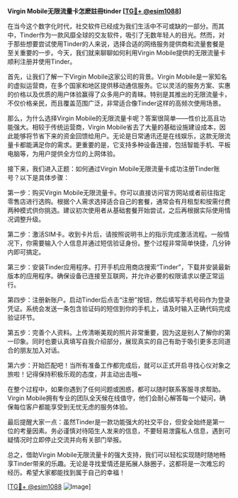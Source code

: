**Virgin Mobile无限流量卡怎麽註冊tinder [[TG💪+ @esim1088](https://t.me/s/esim1088)]**

在当今这个数字化时代，社交软件已经成为我们生活中不可或缺的一部分。而其中，Tinder作为一款风靡全球的交友软件，吸引了无数年轻人的目光。然而，对于那些想要尝试使用Tinder的人来说，选择合适的网络服务提供商和流量套餐是至关重要的一步。今天，我们就来聊聊如何利用Virgin Mobile提供的无限流量卡顺利注册并使用Tinder。

首先，让我们了解一下Virgin Mobile这家公司的背景。Virgin Mobile是一家知名的虚拟运营商，在多个国家和地区提供移动通信服务。它以灵活的服务方案、实惠的价格以及优质的用户体验赢得了众多用户的青睐。特别是其推出的无限流量卡，不仅价格亲民，而且覆盖范围广泛，非常适合像Tinder这样的高频次使用场景。

那么，为什么选择Virgin Mobile的无限流量卡呢？答案很简单——性价比高且功能强大。相较于传统运营商，Virgin Mobile省去了大量的基础设施建设成本，因此能够将节省下来的资金回馈给用户。无论是日常通讯还是在线娱乐，这款无限流量卡都能满足你的需求。更重要的是，它支持多种设备连接，包括智能手机、平板电脑等，为用户提供全方位的上网体验。

接下来，我们进入正题：如何通过Virgin Mobile无限流量卡成功注册Tinder账号？以下是具体步骤：

第一步：购买Virgin Mobile无限流量卡。你可以直接访问官方网站或者前往指定零售店进行选购。根据个人需求选择适合自己的套餐，通常会有月租型和按需付费两种模式供你挑选。建议初次使用者从基础套餐开始尝试，之后再根据实际使用情况调整升级。

第二步：激活SIM卡。收到卡片后，请按照说明书上的指示完成激活流程。一般情况下，你需要输入个人信息并通过短信验证身份。整个过程非常简单快捷，几分钟内即可搞定。

第三步：安装Tinder应用程序。打开手机应用商店搜索“Tinder”，下载并安装最新版本的应用程序。确保设备已连接至互联网，并允许必要的权限请求以便正常运行。

第四步：注册新账户。启动Tinder后点击“注册”按钮，然后填写手机号码作为登录凭证。系统会发送一条包含验证码的短信到你的手机上，请及时输入正确代码完成验证环节。

第五步：完善个人资料。上传清晰美观的照片非常重要，因为这是别人了解你的第一印象。同时也要认真填写自我介绍部分，展现真实的自己有助于吸引更多志同道合的朋友加入对话。

第六步：开始匹配吧！当所有准备工作都完成后，就可以正式开启寻找心仪对象之旅啦！记得保持积极乐观的态度，并主动出击哦~

在整个过程中，如果你遇到了任何问题或困惑，都可以随时联系客服寻求帮助。Virgin Mobile拥有专业的团队全天候在线值守，他们会耐心解答每一个疑问，确保每位客户都能享受到无忧无虑的服务体验。

最后提醒大家一点：虽然Tinder是一款功能强大的社交平台，但安全始终是第一位的考量因素。务必谨慎对待陌生人发来的信息，不要轻易泄露私人信息，遇到可疑情况时立即停止交流并向有关部门举报。

总之，借助Virgin Mobile无限流量卡的强大支持，我们可以轻松实现随时随地畅享Tinder带来的乐趣。无论是寻找爱情还是拓展人脉圈子，这都将是一次难忘的经历。希望大家都能找到属于自己的幸福！

[[TG💪+ @esim1088](https://t.me/s/esim1088) ![Image](https://i.postimg.cc/4NQfJmqS/Snipaste-2025-05-13-00-14-12.png)]